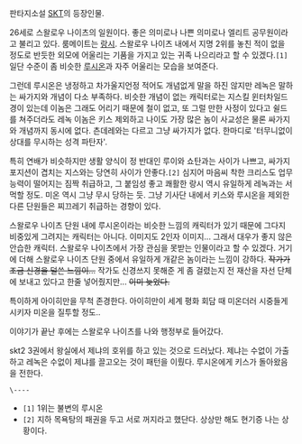 판타지소설 [SKT](SKT.md)의 등장인물.

26세로 스왈로우 나이츠의 일원이다. 좋은 의미로나 나쁜 의미로나 엘리트 공무원이라고 불리고 있다. 룸메이트는
[랑시](%EC%A3%A0%EC%8A%88%EC%95%84%20%EB%9E%91%EC%8B%9C.md). 스왈로우 나이츠 내에서 지명
2위를 놓친 적이 없을 정도로 반듯한 외모에 어울리는 기품을 가지고 있는 귀족 나으리라고 할 수 있겠다.`[1]` 일단 수준이 좀 비슷한
[루시온](%EB%A3%A8%EC%8B%9C%EC%98%A8.md)과 자주 어울리는 모습을 보여준다.

그런데 루시온은 냉정하고 차가울지언정 적어도 개념없게 말을 하진 않지만 레녹은 말하는 싸가지와 개념이 다소 부족하다. 비슷한 개념이 없는
캐릭터로는 지스킬 윈터차일드 경이 있는데 이놈은 그래도 어리기 때문에 철이 없고, 또 그럴 만한 사정이 있다고 쉴드를 쳐주더라도 레녹 이놈은
키스 제외하고 나이도 가장 많은 놈이 사교성은 물론 싸가지와 개념까지 동시에 없다. 츤데레와는 다르고 그냥 싸가지가 없다. 한마디로
'터무니없이 상대를 무시하는 성격 파탄자'.

특히 연배가 비슷하지만 생활 양식이 정 반대인 루이와 쇼탄과는 사이가 나쁘고, 싸가지 포지션이 겹치는 지스와는 당연히 사이가
안좋다.`[2]` 심지어 마음씨 착한 크리스도 업무 능력이 떨어지는 짐짝 취급하고, 그 붙임성 좋고 쾌활한 랑시 역시 유일하게 레녹과는
서먹할 정도. 미온 역시 그냥 무시 당하는 듯. 그냥 기사단 내에서 키스와 루시온을 제외한 다른 단원들은 찌끄레기 취급하는 경향이 있다.

스왈로우 나이츠 단원 내에 루시온이라는 비슷한 느낌의 캐릭터가 있기 때문에 그다지 비중있게 그려지는 캐릭터는 아니다. 이미지도 2인자
이미지... 그래서 대우가 좋지 않은 안습한 캐릭터. 스왈로우 나이츠에서 가장 관심을 못받는 인물이라고 할 수 있겠다. 거기에 더해 스왈로우
나이츠 단원 중에서 유일하게 개같은 놈이라는 느낌이 강하다. <del>작가가 조금 신경을 덜쓴 느낌이...</del> 작가도 신경쓰지 못해준
게 좀 걸렸는지 전 재산을 자선 단체에 보내고 있다고 한줄 넣어줬지만... <del>이미 늦었다.</del>

특이하게 아이히만을 무척 존경한다. 아이히만이 세계 평화 회담 때 미온더러 시중들게 시키자 미온을 질투할 정도..

이야기가 끝난 후에는 스왈로우 나이츠를 나와 행정부로 들어갔다.

skt2 3권에서 왕실에서 제냐의 호위를 하고 있는 것으로 드러났다. 제냐는 수없이 가출하고 레녹은 수없이 제냐를 끌고오는 것이 패턴을
이뤘다. 루시온에게 키스가 돌아왔음을 전한다.

`\----`

  * `[1]` 1위는 불변의 루시온
  * `[2]` 지하 목욕탕의 패권을 두고 서로 꺼지라고 했단다. 상상만 해도 현기증 나는 상황이다.

